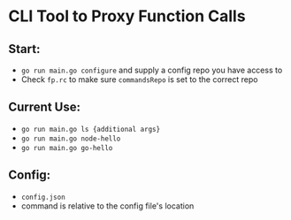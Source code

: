 # CLI Tool to Proxy Function Calls

## Start:

- `go run main.go configure` and supply a config repo you have access to
- Check `fp.rc` to make sure `commandsRepo` is set to the correct repo

## Current Use:

- `go run main.go ls {additional args}`
- `go run main.go node-hello`
- `go run main.go go-hello`

## Config:

- `config.json`
- command is relative to the config file's location
